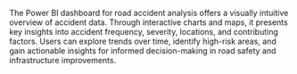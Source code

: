 The Power BI dashboard for road accident analysis offers a visually intuitive overview of accident data. Through interactive charts and maps, it presents key insights into accident frequency, severity, locations, and contributing factors. Users can explore trends over time, identify high-risk areas, and gain actionable insights for informed decision-making in road safety and infrastructure improvements.
